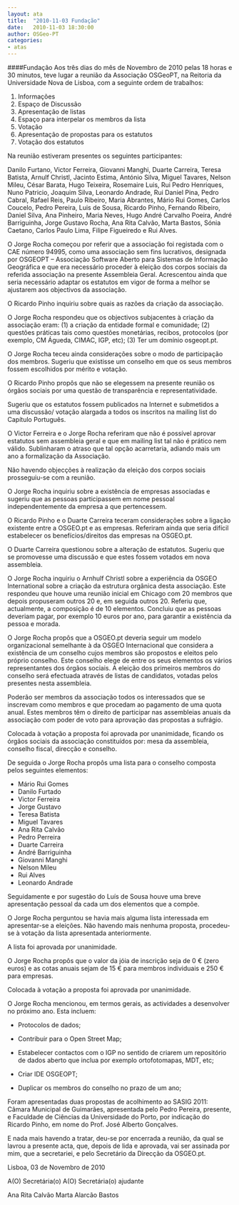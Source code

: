 ```yaml
---
layout: ata
title:  "2010-11-03 Fundação"
date:   2010-11-03 18:30:00
author: OSGeo-PT
categories:
- atas
---
```

####Fundação
Aos três dias do mês de Novembro de 2010 pelas 18 horas e 30 minutos, teve lugar a reunião da Associação OSGeoPT, na Reitoria da Universidade Nova de Lisboa, com a seguinte ordem de trabalhos:

1. Informações
2. Espaço de Discussão
3. Apresentação de listas
4. Espaço para interpelar os membros da lista
5. Votação
6. Apresentação de propostas para os estatutos
7. Votação dos estatutos

Na reunião estiveram presentes os seguintes participantes:

Danilo Furtano, Victor Ferreira, Giovanni Manghi, Duarte Carreira, Teresa Batista, Arnulf Christl, Jacinto Estima, António Silva, Miguel Tavares, Nelson Mileu, César Barata, Hugo Teixeira, Rosemaire Luis, Rui Pedro Henriques, Nuno Patricio, Joaquim Silva, Leonardo Andrade, Rui Daniel Pina, Pedro Cabral, Rafael Reis, Paulo Ribeiro, Maria Abrantes, Mário Rui Gomes, Carlos Coucelo, Pedro Pereira, Luis de Sousa, Ricardo Pinho, Fernando Ribeiro, Daniel Silva, Ana Pinheiro, Maria Neves, Hugo André Carvalho Poeira, André Barriguinha, Jorge Gustavo Rocha, Ana Rita Calvão, Marta Bastos, Sónia Caetano, Carlos Paulo Lima, Filipe Figueiredo e Rui Alves.

O Jorge Rocha começou por referir que a associação foi registada com o CAE número 94995, como uma associação sem fins lucrativos, designada por OSGEOPT – Associação Software Aberto para Sistemas de Informação Geográfica e que era necessário proceder à eleição dos corpos sociais da referida associação na presente Assembleia Geral. Acrescentou ainda que seria necessário adaptar os estatutos em vigor de forma a melhor se ajustarem aos objectivos da associação.

O Ricardo Pinho inquiriu sobre quais as razões da criação da associação.

O Jorge Rocha respondeu que os objectivos subjacentes à criação da associação eram: (1) a criação da entidade formal e comunidade; (2) questões práticas tais como questões monetárias, recibos, protocolos (por exemplo, CM Águeda, CIMAC, IGP, etc); (3) Ter um domínio osgeopt.pt.

O Jorge Rocha teceu ainda considerações sobre o modo de participação dos membros. Sugeriu que existisse um conselho em que os seus membros fossem escolhidos por mérito e votação.

O Ricardo Pinho propôs que não se elegessem na presente reunião os órgãos sociais por uma questão de transparência e representatividade.

Sugeriu que os estatutos fossem publicados na Internet e submetidos a uma discussão/ votação alargada a todos os inscritos na mailing list do Capítulo Português.

O Victor Ferreira e o Jorge Rocha referiram que não é possível aprovar estatutos sem assembleia geral e que em mailing list tal não é prático nem válido. Sublinharam o atraso que tal opção acarretaria, adiando mais um ano a formalização da Associação.

Não havendo objecções à realização da eleição dos corpos sociais prosseguiu-se com a reunião.

O Jorge Rocha inquiriu sobre a existência de empresas associadas e sugeriu que as pessoas participassem em nome pessoal independentemente da empresa a que pertencessem.

O Ricardo Pinho e o Duarte Carreira teceram considerações sobre a ligação existente entre a OSGEO.pt e as empresas. Referiram ainda que seria difícil estabelecer os benefícios/direitos das empresas na OSGEO.pt.

O Duarte Carreira questionou sobre a alteração de estatutos. Sugeriu que se promovesse uma discussão e que estes fossem votados em nova assembleia.

O Jorge Rocha inquiriu o Arnhulf Christl sobre a experiência da OSGEO International sobre a criação da estrutura orgânica desta associação. Este respondeu que houve uma reunião inicial em Chicago com 20 membros que depois propuseram outros 20 e, em seguida outros 20. Referiu que, actualmente, a composição é de 10 elementos. Concluiu que as pessoas deveriam pagar, por exemplo 10 euros por ano, para garantir a existência da pessoa e morada.

O Jorge Rocha propôs que a OSGEO.pt deveria seguir um modelo organizacional semelhante à da OSGEO Internacional que considera a existência de um conselho cujos membros são propostos e eleitos pelo próprio conselho. Este conselho elege de entre os seus elementos os vários representantes dos órgãos sociais. A eleição dos primeiros membros do conselho será efectuada através de listas de candidatos, votadas pelos presentes nesta assembleia.

Poderão ser membros da associação todos os interessados que se inscrevam como membros e que procedam ao pagamento de uma quota anual. Estes membros têm o direito de participar nas assembleias anuais da associação com poder de voto para aprovação das propostas a sufrágio.

Colocada à votação a proposta foi aprovada por unanimidade, ficando os órgãos sociais da associação constituídos por: mesa da assembleia, conselho fiscal, direcção e conselho.

De seguida o Jorge Rocha propôs uma lista para o conselho composta pelos seguintes elementos:

* Mário Rui Gomes
* Danilo Furtado
* Victor Ferreira
* Jorge Gustavo
* Teresa Batista
* Miguel Tavares
* Ana Rita Calvão
* Pedro Perreira
* Duarte Carreira
* André Barriguinha
* Giovanni Manghi
* Nelson Mileu
* Rui Alves
* Leonardo Andrade

Seguidamente e por sugestão do Luís de Sousa houve uma breve apresentação pessoal da cada um dos elementos que a compõe.

O Jorge Rocha perguntou se havia mais alguma lista interessada em apresentar-se a eleições. Não havendo mais nenhuma proposta, procedeu-se à votação da lista apresentada anteriormente.

A lista foi aprovada por unanimidade.

O Jorge Rocha propôs que o valor da jóia de inscrição seja de 0 € (zero euros) e as cotas anuais sejam de 15 € para membros individuais e 250 € para empresas.

Colocada à votação a proposta foi aprovada por unanimidade.

O Jorge Rocha mencionou, em termos gerais, as actividades a desenvolver no próximo ano. Esta incluem:

- Protocolos de dados;

- Contribuir para o Open Street Map;

- Estabelecer contactos com o IGP no sentido de criarem um repositório de dados aberto que inclua por exemplo ortofotomapas, MDT, etc;

- Criar IDE OSGEOPT;

- Duplicar os membros do conselho no prazo de um ano;

Foram apresentadas duas propostas de acolhimento ao SASIG 2011: Câmara Municipal de Guimarães, apresentada pelo Pedro Pereira, presente, e Faculdade de Ciências da Universidade do Porto, por indicação do Ricardo Pinho, em nome do Prof. José Alberto Gonçalves.

E nada mais havendo a tratar, deu-se por encerrada a reunião, da qual se lavrou a presente acta, que, depois de lida e aprovada, vai ser assinada por mim, que a secretariei, e pelo Secretário da Direcção da OSGEO.pt.

Lisboa, 03 de Novembro de 2010

A(O) Secretária(o)                                  A(O) Secretária(o) ajudante

Ana Rita Calvão                                     Marta Alarcão Bastos
